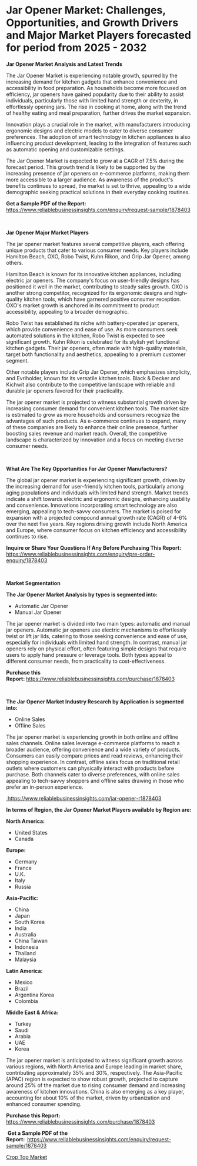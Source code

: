 <p><h1>Jar Opener Market: Challenges, Opportunities, and Growth Drivers and Major Market Players forecasted for period from 2025 - 2032</h1></p><p><strong>Jar Opener Market Analysis and Latest Trends</strong></p>
<p><p>The Jar Opener Market is experiencing notable growth, spurred by the increasing demand for kitchen gadgets that enhance convenience and accessibility in food preparation. As households become more focused on efficiency, jar openers have gained popularity due to their ability to assist individuals, particularly those with limited hand strength or dexterity, in effortlessly opening jars. The rise in cooking at home, along with the trend of healthy eating and meal preparation, further drives the market expansion.</p><p>Innovation plays a crucial role in the market, with manufacturers introducing ergonomic designs and electric models to cater to diverse consumer preferences. The adoption of smart technology in kitchen appliances is also influencing product development, leading to the integration of features such as automatic opening and customizable settings.</p><p>The Jar Opener Market is expected to grow at a CAGR of 7.5% during the forecast period. This growth trend is likely to be supported by the increasing presence of jar openers on e-commerce platforms, making them more accessible to a larger audience. As awareness of the product's benefits continues to spread, the market is set to thrive, appealing to a wide demographic seeking practical solutions in their everyday cooking routines.</p></p>
<p><strong>Get a Sample PDF of the Report:&nbsp;</strong> <a href="https://www.reliablebusinessinsights.com/enquiry/request-sample/1878403?utm_campaign=2323&utm_medium=2&utm_source=Github&utm_content=ia&utm_term=08022025&utm_id=jar-opener">https://www.reliablebusinessinsights.com/enquiry/request-sample/1878403</a></p>
<p>&nbsp;</p>
<p><strong>Jar Opener Major Market Players</strong></p>
<p><p>The jar opener market features several competitive players, each offering unique products that cater to various consumer needs. Key players include Hamilton Beach, OXO, Robo Twist, Kuhn Rikon, and Grip Jar Opener, among others. </p><p>Hamilton Beach is known for its innovative kitchen appliances, including electric jar openers. The company's focus on user-friendly designs has positioned it well in the market, contributing to steady sales growth. OXO is another strong competitor, recognized for its ergonomic designs and high-quality kitchen tools, which have garnered positive consumer reception. OXO's market growth is anchored in its commitment to product accessibility, appealing to a broader demographic.</p><p>Robo Twist has established its niche with battery-operated jar openers, which provide convenience and ease of use. As more consumers seek automated solutions in the kitchen, Robo Twist is expected to see significant growth. Kuhn Rikon is celebrated for its stylish yet functional kitchen gadgets. Their jar openers, often made with high-quality materials, target both functionality and aesthetics, appealing to a premium customer segment.</p><p>Other notable players include Grip Jar Opener, which emphasizes simplicity, and Evriholder, known for its versatile kitchen tools. Black & Decker and Kichwit also contribute to the competitive landscape with reliable and durable jar openers favored for their practicality.</p><p>The jar opener market is projected to witness substantial growth driven by increasing consumer demand for convenient kitchen tools. The market size is estimated to grow as more households and consumers recognize the advantages of such products. As e-commerce continues to expand, many of these companies are likely to enhance their online presence, further boosting sales revenue and market reach. Overall, the competitive landscape is characterized by innovation and a focus on meeting diverse consumer needs.</p></p>
<p>&nbsp;</p>
<p><strong>What Are The Key Opportunities For Jar Opener Manufacturers?</strong></p>
<p><p>The global jar opener market is experiencing significant growth, driven by the increasing demand for user-friendly kitchen tools, particularly among aging populations and individuals with limited hand strength. Market trends indicate a shift towards electric and ergonomic designs, enhancing usability and convenience. Innovations incorporating smart technology are also emerging, appealing to tech-savvy consumers. The market is poised for expansion with a projected compound annual growth rate (CAGR) of 4-6% over the next five years. Key regions driving growth include North America and Europe, where consumer focus on kitchen efficiency and accessibility continues to rise.</p></p>
<p><strong>Inquire or Share Your Questions If Any Before Purchasing This Report:</strong> <a href="https://www.reliablebusinessinsights.com/enquiry/pre-order-enquiry/1878403?utm_campaign=2323&utm_medium=2&utm_source=Github&utm_content=ia&utm_term=08022025&utm_id=jar-opener">https://www.reliablebusinessinsights.com/enquiry/pre-order-enquiry/1878403</a></p>
<p>&nbsp;</p>
<p><strong>Market Segmentation</strong></p>
<p><strong>The Jar Opener Market Analysis by types is segmented into:</strong></p>
<p><ul><li>Automatic Jar Opener</li><li>Manual Jar Opener</li></ul></p>
<p><p>The jar opener market is divided into two main types: automatic and manual jar openers. Automatic jar openers use electric mechanisms to effortlessly twist or lift jar lids, catering to those seeking convenience and ease of use, especially for individuals with limited hand strength. In contrast, manual jar openers rely on physical effort, often featuring simple designs that require users to apply hand pressure or leverage tools. Both types appeal to different consumer needs, from practicality to cost-effectiveness.</p></p>
<p><strong>Purchase this Report:&nbsp;</strong><a href="https://www.reliablebusinessinsights.com/purchase/1878403?utm_campaign=2323&utm_medium=2&utm_source=Github&utm_content=ia&utm_term=08022025&utm_id=jar-opener">https://www.reliablebusinessinsights.com/purchase/1878403</a></p>
<p>&nbsp;</p>
<p><strong>The Jar Opener Market Industry Research by Application is segmented into:</strong></p>
<p><ul><li>Online Sales</li><li>Offline Sales</li></ul></p>
<p><p>The jar opener market is experiencing growth in both online and offline sales channels. Online sales leverage e-commerce platforms to reach a broader audience, offering convenience and a wide variety of products. Consumers can easily compare prices and read reviews, enhancing their shopping experience. In contrast, offline sales focus on traditional retail outlets where customers can physically interact with products before purchase. Both channels cater to diverse preferences, with online sales appealing to tech-savvy shoppers and offline sales drawing in those who prefer an in-person experience.</p></p>
<p><a href="https://www.reliablebusinessinsights.com/jar-opener-r1878403?utm_campaign=2323&utm_medium=2&utm_source=Github&utm_content=ia&utm_term=08022025&utm_id=jar-opener">&nbsp;https://www.reliablebusinessinsights.com/jar-opener-r1878403</a></p>
<p><strong>In terms of Region, the Jar Opener Market Players available by Region are:</strong></p>
<p>
    <p> <strong> North America: </strong>
        <ul>
            <li>United States</li>
            <li>Canada</li>
        </ul>
        </p> 
    <p> <strong> Europe: </strong>
        <ul>
            <li>Germany</li>
            <li>France</li>
            <li>U.K.</li>
            <li>Italy</li>
            <li>Russia</li>
        </ul>
        </p> 
    <p> <strong> Asia-Pacific: </strong>
        <ul>
            <li>China</li>
            <li>Japan</li>
            <li>South Korea</li>
            <li>India</li>
            <li>Australia</li>
            <li>China Taiwan</li>
            <li>Indonesia</li>
            <li>Thailand</li>
            <li>Malaysia</li>
        </ul>
        </p> 
    <p> <strong> Latin America: </strong>
        <ul>
            <li>Mexico</li>
            <li>Brazil</li>
            <li>Argentina Korea</li>
            <li>Colombia</li>
        </ul>
        </p> 
    <p> <strong> Middle East & Africa: </strong>
        <ul>
            <li>Turkey</li>
            <li>Saudi</li>
            <li>Arabia</li>
            <li>UAE</li>
            <li>Korea</li>
        </ul>
    </p>
    </p>
<p><p>The jar opener market is anticipated to witness significant growth across various regions, with North America and Europe leading in market share, contributing approximately 35% and 30%, respectively. The Asia-Pacific (APAC) region is expected to show robust growth, projected to capture around 25% of the market due to rising consumer demand and increasing awareness of kitchen innovations. China is also emerging as a key player, accounting for about 10% of the market, driven by urbanization and enhanced consumer spending.</p></p>
<p><strong>Purchase this Report: </strong><a href="https://www.reliablebusinessinsights.com/purchase/1878403?utm_campaign=2323&utm_medium=2&utm_source=Github&utm_content=ia&utm_term=08022025&utm_id=jar-opener">https://www.reliablebusinessinsights.com/purchase/1878403</a></p>
<p>&nbsp;<strong>Get a Sample PDF of the Report:&nbsp;&nbsp;</strong><a href="https://www.reliablebusinessinsights.com/enquiry/request-sample/1878403?utm_campaign=2323&utm_medium=2&utm_source=Github&utm_content=ia&utm_term=08022025&utm_id=jar-opener">https://www.reliablebusinessinsights.com/enquiry/request-sample/1878403</a></p>
<p><strong></strong></p>
<p><p><a href="https://github.com/stephaniwo144/Market-Research-Report-List-1/blob/main/crop-top-market.md?utm_campaign=2323&utm_medium=2&utm_source=Github&utm_content=ia&utm_term=08022025&utm_id=jar-opener">Crop Top Market</a></p></p>